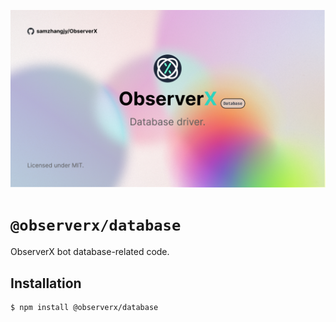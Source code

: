 ![banner](../../assets/database.jpg)

# `@observerx/database`

ObserverX bot database-related code.

## Installation

```bash
$ npm install @observerx/database
```
